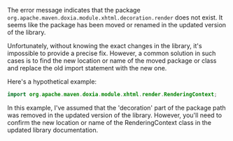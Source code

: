 The error message indicates that the package `org.apache.maven.doxia.module.xhtml.decoration.render` does not exist. It seems like the package has been moved or renamed in the updated version of the library. 

Unfortunately, without knowing the exact changes in the library, it's impossible to provide a precise fix. However, a common solution in such cases is to find the new location or name of the moved package or class and replace the old import statement with the new one.

Here's a hypothetical example:

```java
import org.apache.maven.doxia.module.xhtml.render.RenderingContext;
```

In this example, I've assumed that the 'decoration' part of the package path was removed in the updated version of the library. However, you'll need to confirm the new location or name of the RenderingContext class in the updated library documentation.
